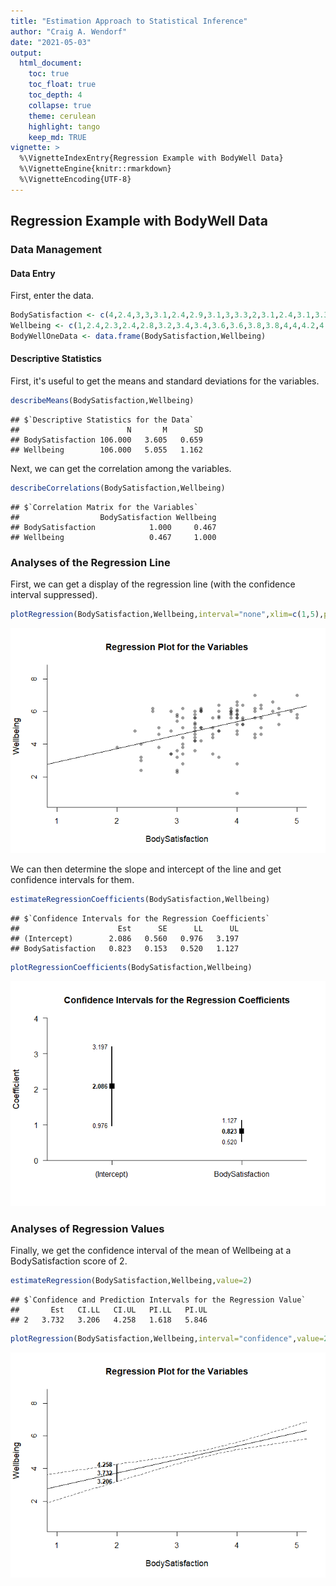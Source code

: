 ```yaml
---
title: "Estimation Approach to Statistical Inference"
author: "Craig A. Wendorf"
date: "2021-05-03"
output:
  html_document:
    toc: true
    toc_float: true
    toc_depth: 4
    collapse: true
    theme: cerulean
    highlight: tango
    keep_md: TRUE
vignette: >
  %\VignetteIndexEntry{Regression Example with BodyWell Data}
  %\VignetteEngine{knitr::rmarkdown}
  %\VignetteEncoding{UTF-8}
---
```






## Regression Example with BodyWell Data

### Data Management

#### Data Entry

First, enter the data.

```r
BodySatisfaction <- c(4,2.4,3,3,3.1,2.4,2.9,3.1,3,3.3,2,3.1,2.4,3.1,3.3,3.4,3.3,3.6,2.7,3.3,3.6,2.3,3.7,4,2.7,3.1,3.3,3.4,4.4,3.3,3.3,4,4.1,3.3,3.6,3.9,4,5,3,3,3.3,3.9,3.9,4.7,5,2.6,2.9,3.4,3.4,3.9,4.3,2.6,3.1,3.4,3.7,4,4.1,4,5,4,2.4,3.7,3,3.6,2.9,2.7,3.3,4.3,3.1,4.3,4.4,4,3.3,3.7,2.9,3.4,3.6,4.7,4.1,3,4.1,3.7,4.1,4,3.1,3.7,3.3,4.4,4.3,4,4,4,3.4,4.9,3.7,3.3,3.9,4.6,4,3.9,4.7,4.3,4.4,4.4,4.6,4.3)
Wellbeing <- c(1,2.4,2.3,2.4,2.8,3.2,3.4,3.4,3.6,3.6,3.8,3.8,4,4,4.2,4.2,4.4,4.4,4.6,4.6,4.6,4.8,4.8,4.8,5,5,5,5,5,5.2,5.3,5.2,5.2,5.6,5.6,5.6,5.6,5.6,5.8,5.7,5.8,5.8,5.9,5.8,5.8,6,6,6,6.1,6,6,6.2,6.2,6.2,6.4,6.4,6.4,6.6,7,2.8,3,3.2,3.2,3.4,3.4,3.8,4.2,4.4,4.4,4.6,4.6,4.6,4.8,4.8,4.8,5,5,5.2,5.2,5.4,5.6,5.6,5.5,5.6,5.6,5.7,5.6,5.6,5.6,5.8,5.8,6,6,6,6,6,6,6,6.1,6.2,6.2,6.2,6.2,6.4,6.6,7)
BodyWellOneData <- data.frame(BodySatisfaction,Wellbeing)
```

#### Descriptive Statistics

First, it's useful to get the means and standard deviations for the variables.

```r
describeMeans(BodySatisfaction,Wellbeing)
```

```
## $`Descriptive Statistics for the Data`
##                        N       M      SD
## BodySatisfaction 106.000   3.605   0.659
## Wellbeing        106.000   5.055   1.162
```

Next, we can get the correlation among the variables.

```r
describeCorrelations(BodySatisfaction,Wellbeing)
```

```
## $`Correlation Matrix for the Variables`
##                  BodySatisfaction Wellbeing
## BodySatisfaction            1.000     0.467
## Wellbeing                   0.467     1.000
```

### Analyses of the Regression Line

First, we can get a display of the regression line (with the confidence interval suppressed).

```r
plotRegression(BodySatisfaction,Wellbeing,interval="none",xlim=c(1,5),points=TRUE)
```

![](figures/Regression-ModelA-1.png)<!-- -->

We can then determine the slope and intercept of the line and get confidence intervals for them.

```r
estimateRegressionCoefficients(BodySatisfaction,Wellbeing)
```

```
## $`Confidence Intervals for the Regression Coefficients`
##                      Est      SE      LL      UL
## (Intercept)        2.086   0.560   0.976   3.197
## BodySatisfaction   0.823   0.153   0.520   1.127
```

```r
plotRegressionCoefficients(BodySatisfaction,Wellbeing)
```

![](figures/Regression-Coeff-1.png)<!-- -->

### Analyses of Regression Values

Finally, we get the confidence interval of the mean of Wellbeing at a BodySatisfaction score of 2.

```r
estimateRegression(BodySatisfaction,Wellbeing,value=2)
```

```
## $`Confidence and Prediction Intervals for the Regression Value`
##       Est   CI.LL   CI.UL   PI.LL   PI.UL
## 2   3.732   3.206   4.258   1.618   5.846
```

```r
plotRegression(BodySatisfaction,Wellbeing,interval="confidence",value=2,xlim=c(1,5))
```

![](figures/Regression-Value-1.png)<!-- -->
